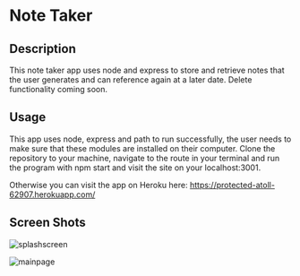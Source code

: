 # Note Taker 

## Description

This note taker app uses node and express to store and retrieve notes that the user generates and can reference again at a later date.  Delete functionality coming soon.

## Usage

This app uses node, express and path to run successfully, the user needs to make sure that these modules are installed on their computer.  Clone the repository to your machine, navigate to the route in your terminal and run the program with npm start and visit the site on your localhost:3001.

Otherwise you can visit the app on Heroku here: https://protected-atoll-62907.herokuapp.com/

## Screen Shots

![splashscreen](https://user-images.githubusercontent.com/78169011/126264397-84245a29-0e90-4cc8-bf7a-157eb5db0a8d.png)

![mainpage](https://user-images.githubusercontent.com/78169011/126264453-c6883e73-32e2-4900-ac81-5616ef2c9f89.png)
